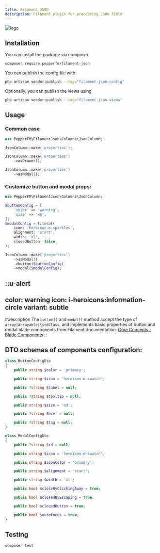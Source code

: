 ```yaml
---
title: Filament JSON
description: Filament plugin for processing JSON field
---
```


![logo](/previews/filament-json.webp)

## Installation

You can install the package via composer:

```bash
composer require pepperfm/filament-json
```

You can publish the config file with:

```bash
php artisan vendor:publish --tag="filament-json-config"
```

Optionally, you can publish the views using

```bash
php artisan vendor:publish --tag="filament-json-views"
```

## Usage

### Common case
```php
use PepperFM\FilamentJson\Columns\JsonColumn;

JsonColumn::make('properties');

JsonColumn::make('properties')
    ->asDrawer();

JsonColumn::make('properties')
    ->asModal();
```

### Customize button and modal props:
```php
use PepperFM\FilamentJson\Columns\JsonColumn;

$buttonConfig = [
    'color' => 'warning',
    'size' => 'xs',
];
$modalConfig = literal(
    icon: 'heroicon-m-sparkles',
    alignment: 'start',
    width: 'xl',
    closedButton: false,
);

JsonColumn::make('properties')
    ->asModal()
    ->button($buttonConfig)
    ->modal($modalConfig);
```

::u-alert
---
color: warning
icon: i-heroicons:information-circle
variant: subtle
---
#description
The `button()` and `modal()` method accept the type of `array|Arrayable|\stdClass`, and implements basic properties of
button and modal blade components from Filament documentation: [Core Concepts - Blade Components](https://filamentphp.com/docs/3.x/support/blade-components/overview)
::

## DTO schemas of components configuration:
```php
class ButtonConfigDto
{
    public string $color = 'primary';

    public string $icon = 'heroicon-o-swatch';

    public ?string $label = null;

    public ?string $tooltip = null;

    public string $size = 'md';

    public ?string $href = null;

    public ?string $tag = null;
}
```
```php
class ModalConfigDto
{
    public ?string $id = null;

    public string $icon = 'heroicon-o-swatch';

    public string $iconColor = 'primary';

    public string $alignment = 'start';

    public string $width = 'xl';

    public bool $closeByClickingAway = true;

    public bool $closedByEscaping = true;

    public bool $closedButton = true;

    public bool $autofocus = true;
}
```

## Testing

```bash
composer test
```
